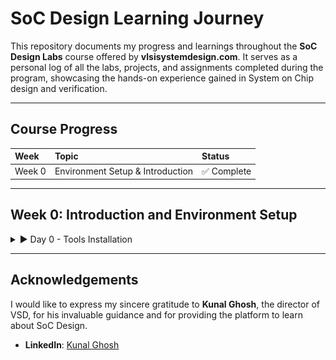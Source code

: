 # SoC Design Learning Journey

This repository documents my progress and learnings throughout the **SoC Design Labs** course offered by **vlsisystemdesign.com**. It serves as a personal log of all the labs, projects, and assignments completed during the program, showcasing the hands-on experience gained in System on Chip design and verification.

---

## Course Progress

| Week   | Topic                                | Status      |
| :----- | :----------------------------------- | :---------- |
| Week 0 | Environment Setup & Introduction     | ✅ Complete |

---

## Week 0: Introduction and Environment Setup

<details>
  <summary>▶ Day 0 - Tools Installation</summary>
  
  <br>
  The first day focused on getting acquainted with the course structure and setting up the necessary open-source tools for VLSI design and simulation on a Linux environment. This foundational setup is crucial for all the upcoming labs and projects.

  The primary tools installed were:
  * **Icarus Verilog (`iverilog`):** A Verilog compiler used for simulating digital circuits.
  * **GTKWave:** A powerful waveform viewer for visualizing and analyzing the output of simulations.
  * **Yosys:** An open-source framework for Verilog RTL synthesis, which translates the hardware description into a gate-level netlist.

  After the installation process, I verified that each tool was correctly set up and accessible from the terminal.

  #### Tool Installation Verification

  The following screenshots confirm the successful installation and basic invocation of the essential tools.

  **1. Icarus Verilog (`iverilog`)**

  Running the `iverilog` command in the terminal displays its usage options, confirming that the compiler is ready to use.

  ![Icarus Verilog Installation](images/iverilog.jpg)

  **2. GTKWave**

  Launching `gtkwave` from the terminal successfully opens the GUI, which is now ready to load and display `.vcd` waveform files for analysis.

  ![GTKWave Installation](images/gtkwave.jpg)

  **3. Yosys Open Synthesis Suite**

  Executing the `yosys` command starts the synthesis suite, confirming that the tool is installed and operational for future synthesis tasks.

  ![Yosys Installation](images/yosys.jpg)

  With the environment now set up, I am ready to proceed with the upcoming labs.

</details>

---

## Acknowledgements

I would like to express my sincere gratitude to **Kunal Ghosh**, the director of VSD, for his invaluable guidance and for providing the platform to learn about SoC Design.

- **LinkedIn**: [Kunal Ghosh](https://www.linkedin.com/in/kunal-ghosh-vlsisystemdesign-com-28084836/)